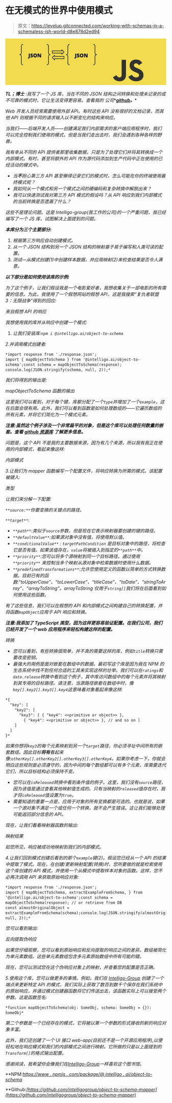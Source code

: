 # 在无模式的世界中使用模式

> 原文：<https://levelup.gitconnected.com/working-with-schemas-in-a-schemaless-ish-world-d8e878d2ed94>

![](img/661114438335a96f51fccf2eaaa51271.png)

***TL；博士*** *:我写了一个 JS 库，当在不同的 JSON 结构之间转换和处理未记录的或不可靠的模式时，它让生活变得更容易。查看我的* *公司**[***github***](https://github.com/intelligogroup/object-to-schema-mapper)***。****

*Web 开发人员经常需要使用外部 API。有时这些 API 没有很好的文档记录，而其他 API 则根据不同的请求输入以不断变化的结构来响应。*

*当我们——后端开发人员——创建满足我们内部需求的客户端应用程序时，我们可以完全控制我们使用的模式，但是当我们走出去时，我们会遇到各种各样的野兽。*

*我有幸从不同的 API 提供者那里收集数据，只是为了处理它们并将其转换成一个内部模式。有时，甚至将额外的 API 作为源代码添加到生产代码中正在使用的已经活动的模式中。*

*   *当**不**担心第三方 API 甚至懒得记录它们的模式时，怎么可能在你的终端使用最终模式呢？*
*   *我如何从一个模式和另一个模式之间的硬编码和复杂转换中解脱出来？*
*   *我可以快速测试我对第三方 API 模式的假设吗？从 API 响应到我们内部模式的当前转换是否遗漏了什么？*

*这些不是理论问题。这是 Intelligo-group(我工作的公司)的一个严重问题，我已经编写了一个 JS 库，试图解决上面提到的问题。*

***本库分为三个主要部分:***

1.  *根据第三方响应自动创建模式。*
2.  *从一个 JSON 结构到另一个 JSON 结构的映射基于易于编写和人类可读的配置。*
3.  *测试—从模式创建(1)中创建样本数据，并应用映射(2)来检查结果是否令人满意。*

***以下部分是如何使用该库的示例:***

*为了这个例子，让我们假设我是一个电影爱好者，我想收集关于一部电影的所有需要的信息。为此，我使用了一个假想网站的假想 API，这是我搜索“复仇者联盟 3：无限战争”得到的回应:*

*来自假想 API 的响应*

*我想使用我的库并从响应中创建一个模式:*

1.  *让我们安装库:`npm i @intelligo.ai/object-to-schema`*

*2.并调用模式创建者:*

```
*import response from './response.json';
import { mapObjectToSchema } from '@intelligo.ai/object-to-schema';const schema = mapObjectToSchema(response);
console.log(JSON.stringify(schema, null, 2));*
```

*我们将得到的输出是:*

*mapObjectToSchema 函数的输出*

*这里我们可以看到，对于每个键，库都分配了一个`type`并增加了一个`example`，这在后面会很有用。此外，我们可以看到函数是如何处理数组的——它遍历数组的所有元素，并将它们简化为一个模式元素。*

***注意:虽然这个例子涉及一个非常扁平的对象，但是这个库可以处理任何数量的嵌套。查看** [**github 资源库**](https://github.com/intelligogroup/object-to-schema-mapper) **了解更多信息。***

*问题是，这个 API 不是我的主要数据来源，因为有几个来源，所以我有我正在使用的内部模式，看起来像这样:*

*内部模式*

*3.让我们为 mapper 函数编写一个配置文件，将响应转换为所需的模式。该配置被键入:*

*类型*

*让我们来分解一下配置:*

*`**source:**`你要变换的关键点的路径。*

*`**target**`:*

*   *`**path**`:类似于`source`参数，但是现在它表示映射器要创建的键的路径。*
*   *`**defaultValue**`:如果源对象中没有值，将使用默认值。*
*   *`**conditionalValue**` : `targetPathCondition` 是目标对象中的路径，将检查它是否有值。如果该值存在，`value`将被插入到指定的`**path**`中。*
*   *`**priority**`:您可以将多个源映射到同一个目标路径。通过使用`**priority**` 来控制当多个映射从源对象中检索数据时使用什么数据。*
*   *`**predefinedTransformations**`:允许您使用定义的函数以简单的方式转换数据。目前已有的函数:“toUpperCase”、“toLowerCase”、“titleCase”、“toDate”、“stringToArray”、“arrayToString”。arrayToString 仅用于`string[]`我们将在后面看到如何使用这些函数。*

*有了这些信息，我们可以在假想的 API 和内部模式之间构建自己的转换配置，并将函数`mapObject`应用于 API 响应和转换。*

***注意:我添加了 TypeScript 类型，因为这样更容易验证配置。在我们公司，我们已经开发了一个 web 应用程序来轻松构建这样的配置。***

*转换*

*   *您可以看到，有些转换很简单，并不真的需要这样的库，例如`title`转换只需要改变密钥。*
*   *最强大的用例是面对嵌套在数组中的数据。最初写这个库是因为我在 NPM 的生态系统中找不到任何合适的工具来实现这样的壮举。我们可以在`ratings`和`date.release`转换中看到这个例子，其中库访问数组中的每个元素并将其映射到其专用的目标路径。请注意，当源路径嵌套在数组中时，像`key[].key2[].key3[].key4`这意味着对象看起来像这样:*

```
*{
  "key": [
    "key2": [
      "key3": [ { "key4": <<primitive or object>> },
        { "key4": <<primitive or object>> }, // and so on ]
    ]
  ]
}*
```

*如果你想将`key3`的每个元素映射到另一个`target`路径，你必须寻址中间所有的嵌套数组。因此目标**将有**看起来像:`otherKey[].otherKey2[].otherKey3[].otherKey4`。如果你考虑一下，你就会明白这些规则是必须遵守的，因为中间的每个数组都可以有多个元素，库需要迭代它们，所以目标结构必须保持不变。*

*   *您可以在`isReleased`转换中看到条件值的例子。这里，我们没有`source`路径，因为该值是通过查看其他映射值生成的。只有当映射的`released`值存在时，我才将`isReleased`值设置为`true`。*
*   *需要知道的重要一点是，应用于对象的所有变换都是可选的。也就是说，如果一个源对象不满足一个或任何一个转换，就不会产生错误。这让我们能够处理可能返回部分信息的 API。*

*现在，让我们看看映射器函数的输出:*

*映射结果*

*如您所见，响应被成功地映射到我们的内部模式。*

*4.让我们回到模式创建后看到的那个`example`键(2)。假设您已经从一个 API 的结果中提取了模式。现在，在创建/更新映射配置(转换)时，您所要做的就是检索使用这个库创建的 API 模式，并使用一个从模式中提取样本对象的函数。这样，您不必再次调用 API 来获取原始响应对象:*

```
*import response from './response.json';
import { mapObjectToSchema, extractExampleFromSchema, } from '@intelligo.ai/object-to-schema';const schema = mapObjectToSchema(response); // or retrieve from DB
const almostOriginalObject = extractExampleFromSchema(schema);console.log(JSON.stringify(almostOriginalObject, null, 2));*
```

*您可以看到输出:*

*反向提取伪响应*

*如果您仔细观察，您可以看到原始响应和反向提取的响应之间的差异。数组被简化为单元素数组。这些单元素数组包含多元素原始数组中所有可能的键。*

*现在，您可以测试您在这个伪响应对象上的映射，并查看您的配置是否正确。*

*5.使用这个库，您可以做更多的事情。例如，我们在 [Intelligo-Group](https://www.linkedin.com/company/intelligo-group/) 创建了一个端点来更新特定 API 的模式，我们实际上获取了数百到数千个保存在我们系统中的原始响应，并通过模式创建器函数将它们传送出去，该函数实际上可以接受两个参数。这是函数签名:*

```
*function mapObjectToSchema(obj: SomeObj, schema: SomeObj = {}): SomeObj*
```

*第二个参数是一个已经存在的模式，它将被以第一个参数的形式接收的新的响应对象丰富。*

*此外，我们还创建了一个 UI 接口 web-app(目前还不是一个开源应用程序),以便轻松地在响应模式和我们的内部模式之间进行映射。它所做的只是以上面提到的`Transform[]`的格式输出配置。*

**感谢阅读，我希望你会像我们在*[*Intelligo-Group*](https://www.linkedin.com/company/intelligo-group/)*一样喜欢这个图书馆。**

**NPM:*[https://www . npmjs . com/package/@ intelligo . ai/object-to-schema](https://www.npmjs.com/package/@intelligo.ai/object-to-schema)*

**Github:*[https://github.com/intelligogroup/object-to-schema-mapper](https://github.com/intelligogroup/object-to-schema-mapper)*
